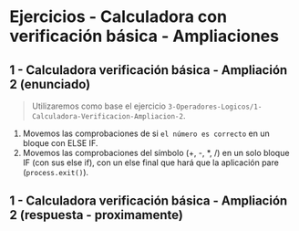 # Ejercicios - Calculadora con verificación básica - Ampliaciones

## 1 - Calculadora verificación básica - Ampliación 2 (enunciado)

> Utilizaremos como base el ejercicio `3-Operadores-Logicos/1-Calculadora-Verificacion-Ampliacion-2`.

1. Movemos las comprobaciones de si `el número es correcto` en un bloque con ELSE IF.
2. Movemos las comprobaciones del símbolo (+, -, *, /) en un solo bloque IF (con sus else if), con un else final que hará que la aplicación pare (`process.exit()`).

## 1 - Calculadora verificación básica - Ampliación 2 (respuesta - proximamente)
